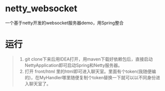 # netty_websocket
一个基于netty开发的websocket服务器demo，用Spring整合
# 运行
>1. git clone下来后用IDEA打开，用maven下载好依赖包后，直接启动NettyApplication即可启动Spring和Netty服务器。
>2. 打开 front/html 里的html即可进入聊天室。里面有个token(我随便编的)，在MyHandler哪里随便复制个token替换一下就可以以不同身份进入聊天室了。